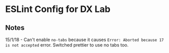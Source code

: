 # ESLint Config for DX Lab

## Notes
15/1/18 - Can't enable `no-tabs` because it causes `Error: Aborted because 17 is not accepted` error. Switched prettier to use no tabs too.
